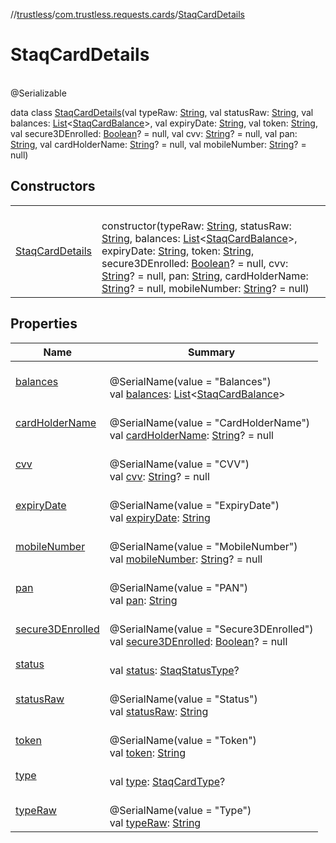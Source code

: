 //[trustless](../../../index.md)/[com.trustless.requests.cards](../index.md)/[StaqCardDetails](index.md)

# StaqCardDetails

\
@Serializable

data class [StaqCardDetails](index.md)(val typeRaw: [String](https://kotlinlang.org/api/latest/jvm/stdlib/kotlin/-string/index.html), val statusRaw: [String](https://kotlinlang.org/api/latest/jvm/stdlib/kotlin/-string/index.html), val balances: [List](https://kotlinlang.org/api/latest/jvm/stdlib/kotlin.collections/-list/index.html)&lt;[StaqCardBalance](../-staq-card-balance/index.md)&gt;, val expiryDate: [String](https://kotlinlang.org/api/latest/jvm/stdlib/kotlin/-string/index.html), val token: [String](https://kotlinlang.org/api/latest/jvm/stdlib/kotlin/-string/index.html), val secure3DEnrolled: [Boolean](https://kotlinlang.org/api/latest/jvm/stdlib/kotlin/-boolean/index.html)? = null, val cvv: [String](https://kotlinlang.org/api/latest/jvm/stdlib/kotlin/-string/index.html)? = null, val pan: [String](https://kotlinlang.org/api/latest/jvm/stdlib/kotlin/-string/index.html), val cardHolderName: [String](https://kotlinlang.org/api/latest/jvm/stdlib/kotlin/-string/index.html)? = null, val mobileNumber: [String](https://kotlinlang.org/api/latest/jvm/stdlib/kotlin/-string/index.html)? = null)

## Constructors

| | |
|---|---|
| [StaqCardDetails](-staq-card-details.md) | <br>constructor(typeRaw: [String](https://kotlinlang.org/api/latest/jvm/stdlib/kotlin/-string/index.html), statusRaw: [String](https://kotlinlang.org/api/latest/jvm/stdlib/kotlin/-string/index.html), balances: [List](https://kotlinlang.org/api/latest/jvm/stdlib/kotlin.collections/-list/index.html)&lt;[StaqCardBalance](../-staq-card-balance/index.md)&gt;, expiryDate: [String](https://kotlinlang.org/api/latest/jvm/stdlib/kotlin/-string/index.html), token: [String](https://kotlinlang.org/api/latest/jvm/stdlib/kotlin/-string/index.html), secure3DEnrolled: [Boolean](https://kotlinlang.org/api/latest/jvm/stdlib/kotlin/-boolean/index.html)? = null, cvv: [String](https://kotlinlang.org/api/latest/jvm/stdlib/kotlin/-string/index.html)? = null, pan: [String](https://kotlinlang.org/api/latest/jvm/stdlib/kotlin/-string/index.html), cardHolderName: [String](https://kotlinlang.org/api/latest/jvm/stdlib/kotlin/-string/index.html)? = null, mobileNumber: [String](https://kotlinlang.org/api/latest/jvm/stdlib/kotlin/-string/index.html)? = null) |

## Properties

| Name | Summary |
|---|---|
| [balances](balances.md) | <br>@SerialName(value = &quot;Balances&quot;)<br>val [balances](balances.md): [List](https://kotlinlang.org/api/latest/jvm/stdlib/kotlin.collections/-list/index.html)&lt;[StaqCardBalance](../-staq-card-balance/index.md)&gt; |
| [cardHolderName](card-holder-name.md) | <br>@SerialName(value = &quot;CardHolderName&quot;)<br>val [cardHolderName](card-holder-name.md): [String](https://kotlinlang.org/api/latest/jvm/stdlib/kotlin/-string/index.html)? = null |
| [cvv](cvv.md) | <br>@SerialName(value = &quot;CVV&quot;)<br>val [cvv](cvv.md): [String](https://kotlinlang.org/api/latest/jvm/stdlib/kotlin/-string/index.html)? = null |
| [expiryDate](expiry-date.md) | <br>@SerialName(value = &quot;ExpiryDate&quot;)<br>val [expiryDate](expiry-date.md): [String](https://kotlinlang.org/api/latest/jvm/stdlib/kotlin/-string/index.html) |
| [mobileNumber](mobile-number.md) | <br>@SerialName(value = &quot;MobileNumber&quot;)<br>val [mobileNumber](mobile-number.md): [String](https://kotlinlang.org/api/latest/jvm/stdlib/kotlin/-string/index.html)? = null |
| [pan](pan.md) | <br>@SerialName(value = &quot;PAN&quot;)<br>val [pan](pan.md): [String](https://kotlinlang.org/api/latest/jvm/stdlib/kotlin/-string/index.html) |
| [secure3DEnrolled](secure3-d-enrolled.md) | <br>@SerialName(value = &quot;Secure3DEnrolled&quot;)<br>val [secure3DEnrolled](secure3-d-enrolled.md): [Boolean](https://kotlinlang.org/api/latest/jvm/stdlib/kotlin/-boolean/index.html)? = null |
| [status](status.md) | <br>val [status](status.md): [StaqStatusType](../-staq-status-type/index.md)? |
| [statusRaw](status-raw.md) | <br>@SerialName(value = &quot;Status&quot;)<br>val [statusRaw](status-raw.md): [String](https://kotlinlang.org/api/latest/jvm/stdlib/kotlin/-string/index.html) |
| [token](token.md) | <br>@SerialName(value = &quot;Token&quot;)<br>val [token](token.md): [String](https://kotlinlang.org/api/latest/jvm/stdlib/kotlin/-string/index.html) |
| [type](type.md) | <br>val [type](type.md): [StaqCardType](../-staq-card-type/index.md)? |
| [typeRaw](type-raw.md) | <br>@SerialName(value = &quot;Type&quot;)<br>val [typeRaw](type-raw.md): [String](https://kotlinlang.org/api/latest/jvm/stdlib/kotlin/-string/index.html) |

